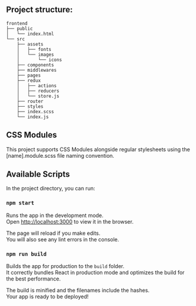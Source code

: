 ## Project structure:

```
frontend
├── public
│   └── index.html
└── src
    ├── assets
    │   ├── fonts
    │   └── images
    │       └── icons
    ├── components
    ├── middlewares
    ├── pages
    ├── redux
    │   ├── actions
    │   ├── reducers
    │   └── store.js
    ├── router
    ├── styles
    ├── index.scss
    └── index.js
```

## CSS Modules

This project supports CSS Modules alongside regular stylesheets using the [name].module.scss file naming convention.

## Available Scripts

In the project directory, you can run:

### `npm start`

Runs the app in the development mode.<br />
Open [http://localhost:3000](http://localhost:3000) to view it in the browser.

The page will reload if you make edits.<br />
You will also see any lint errors in the console.

### `npm run build`

Builds the app for production to the `build` folder.<br />
It correctly bundles React in production mode and optimizes the build for the best performance.

The build is minified and the filenames include the hashes.<br />
Your app is ready to be deployed!
